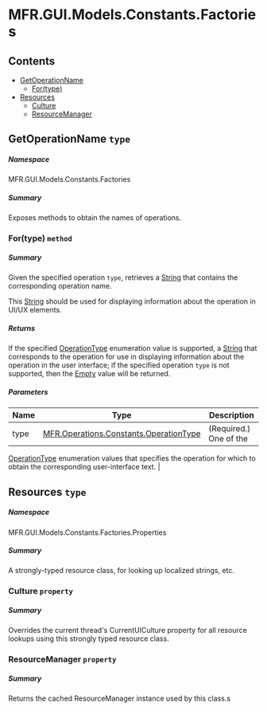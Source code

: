 <a name='assembly'></a>
# MFR.GUI.Models.Constants.Factories

## Contents

- [GetOperationName](#T-MFR-GUI-Models-Converters-Factories-GetOperationName 'MFR.GUI.Models.Constants.Factories.GetOperationName')
  - [For(type)](#M-MFR-GUI-Models-Converters-Factories-GetOperationName-For-MFR-Operations-Constants-OperationType- 'MFR.GUI.Models.Constants.Factories.GetOperationName.For(MFR.Operations.Constants.OperationType)')
- [Resources](#T-MFR-GUI-Models-Converters-Factories-Properties-Resources 'MFR.GUI.Models.Constants.Factories.Properties.Resources')
  - [Culture](#P-MFR-GUI-Models-Converters-Factories-Properties-Resources-Culture 'MFR.GUI.Models.Constants.Factories.Properties.Resources.Culture')
  - [ResourceManager](#P-MFR-GUI-Models-Converters-Factories-Properties-Resources-ResourceManager 'MFR.GUI.Models.Constants.Factories.Properties.Resources.ResourceManager')

<a name='T-MFR-GUI-Models-Converters-Factories-GetOperationName'></a>
## GetOperationName `type`

##### Namespace

MFR.GUI.Models.Constants.Factories

##### Summary

Exposes methods to obtain the names of operations.

<a name='M-MFR-GUI-Models-Converters-Factories-GetOperationName-For-MFR-Operations-Constants-OperationType-'></a>
### For(type) `method`

##### Summary

Given the specified operation `type`, retrieves a
[String](http://msdn.microsoft.com/query/dev14.query?appId=Dev14IDEF1&l=EN-US&k=k:System.String 'System.String') that contains the corresponding operation name.



This [String](http://msdn.microsoft.com/query/dev14.query?appId=Dev14IDEF1&l=EN-US&k=k:System.String 'System.String') should be used for displaying information
about the operation in UI/UX elements.

##### Returns

If the specified
[OperationType](#T-MFR-Operations-Constants-OperationType 'MFR.Operations.Constants.OperationType') enumeration value is
supported, a [String](http://msdn.microsoft.com/query/dev14.query?appId=Dev14IDEF1&l=EN-US&k=k:System.String 'System.String') that corresponds to the operation
for use in displaying information about the operation in the user interface; if
the specified operation `type` is not supported, then the
[Empty](http://msdn.microsoft.com/query/dev14.query?appId=Dev14IDEF1&l=EN-US&k=k:System.String.Empty 'System.String.Empty') value will be returned.

##### Parameters

| Name | Type | Description |
| ---- | ---- | ----------- |
| type | [MFR.Operations.Constants.OperationType](#T-MFR-Operations-Constants-OperationType 'MFR.Operations.Constants.OperationType') | (Required.) One of the
[OperationType](#T-MFR-Operations-Constants-OperationType 'MFR.Operations.Constants.OperationType') enumeration values that
specifies the operation for which to obtain the corresponding user-interface
text. |

<a name='T-MFR-GUI-Models-Converters-Factories-Properties-Resources'></a>
## Resources `type`

##### Namespace

MFR.GUI.Models.Constants.Factories.Properties

##### Summary

A strongly-typed resource class, for looking up localized strings, etc.

<a name='P-MFR-GUI-Models-Converters-Factories-Properties-Resources-Culture'></a>
### Culture `property`

##### Summary

Overrides the current thread's CurrentUICulture property for all
  resource lookups using this strongly typed resource class.

<a name='P-MFR-GUI-Models-Converters-Factories-Properties-Resources-ResourceManager'></a>
### ResourceManager `property`

##### Summary

Returns the cached ResourceManager instance used by this class.s